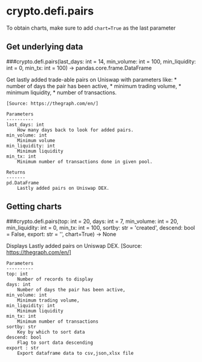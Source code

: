# crypto.defi.pairs

To obtain charts, make sure to add `chart=True` as the last parameter

## Get underlying data 
###crypto.defi.pairs(last_days: int = 14, min_volume: int = 100, min_liquidity: int = 0, min_tx: int = 100) -> pandas.core.frame.DataFrame

Get lastly added trade-able pairs on Uniswap with parameters like:
        * number of days the pair has been active,
        * minimum trading volume,
        * minimum liquidity,
        * number of transactions.

    [Source: https://thegraph.com/en/]

    Parameters
    ----------
    last_days: int
        How many days back to look for added pairs.
    min_volume: int
        Minimum volume
    min_liquidity: int
        Minimum liquidity
    min_tx: int
        Minimum number of transactions done in given pool.

    Returns
    -------
    pd.DataFrame
        Lastly added pairs on Uniswap DEX.

## Getting charts 
###crypto.defi.pairs(top: int = 20, days: int = 7, min_volume: int = 20, min_liquidity: int = 0, min_tx: int = 100, sortby: str = 'created', descend: bool = False, export: str = '', chart=True) -> None

Displays Lastly added pairs on Uniswap DEX.
    [Source: https://thegraph.com/en/]

    Parameters
    ----------
    top: int
        Number of records to display
    days: int
        Number of days the pair has been active,
    min_volume: int
        Minimum trading volume,
    min_liquidity: int
        Minimum liquidity
    min_tx: int
        Minimum number of transactions
    sortby: str
        Key by which to sort data
    descend: bool
        Flag to sort data descending
    export : str
        Export dataframe data to csv,json,xlsx file
